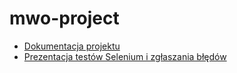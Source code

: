 # mwo-project

- [Dokumentacja projektu](dokumentacja.md)
- [Prezentacja testów Selenium i zgłaszania błędów](prezentacja.mp4)